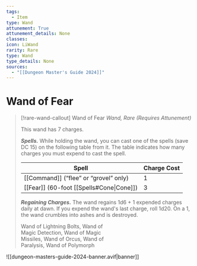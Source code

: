 ```yaml
---
tags:
  - Item
type: Wand
attunement: True
attunement_details: None
classes:
icon: LiWand
rarity: Rare
type: Wand
type_details: None
sources: 
  - "[[Dungeon Master's Guide 2024]]"
---
```

# Wand of Fear
>[!rare-wand-callout] Wand of Fear
>_Wand, Rare (Requires Attunement)_
>
>This wand has 7 charges.
>
>**_Spells._** While holding the wand, you can cast one of the spells (save DC 15) on the following table from it. The table indicates how many charges you must expend to cast the spell.
>
>|Spell|Charge Cost|
>|---|---|
>|[[Command]] (“flee” or “grovel” only)|1|
>|[[Fear]] (60-foot [[Spells#Cone\|Cone]])|3|
>
>**_Regaining Charges._** The wand regains 1d6 + 1 expended charges daily at dawn. If you expend the wand's last charge, roll 1d20. On a 1, the wand crumbles into ashes and is destroyed.
>
>
>Wand of Lightning Bolts, Wand of  
>Magic Detection, Wand of Magic  
>Missiles, Wand of Orcus, Wand of  
>Paralysis, Wand of Polymorph
>


![[dungeon-masters-guide-2024-banner.avif|banner]]